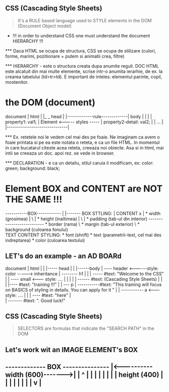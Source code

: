## CSS (Cascading Style Sheets)

> It's a RULE based language used to STYLE elements in the DOM (Document Object model)
* !!! in order to understand CSS one must understand the document HIERARCHY !!!

*** Daca HTML se ocupa de structura, CSS se ocupa de stilizare (culori, forme, marimi, pozitionare + putem si animatii crea, filtre)

*** HIERARCHY - este o structura creata dupa anumite reguli. DOC HTML este alcatuit din mai multe elemente, scrise intr-o anumita ierarhie, de ex. la crearea tabelului (td>tr>td). E important de inteles: elementul parinte, copil, mostenitor.

# the DOM (document)

document
   |
  html
   |
   |_ _ head
          |                          |-------------rule-------------|
         body                        |                              |
          |                          |    property1: val1;          |
         Element <----- styles ----- |    property2-detail: val2;   |
                                     |     ...                      |
                                     |------------------------------|
<element style="inline style block">

*** Ex. retetele noi le vedem cel mai des pe foaie. Ne imaginam ca avem o foaie printata si pe ea este notata o reteta, e ca un file HTML. In momentul in care bucatarul citeste acea reteta, creeaza noi obiecte. Asa si in html, mai intii se creeaza un doc. apoi rez. se vede in browser.

*** DECLARATION - e ca un detaliu, stilul caruia il modificam, ex: color: green;
    background: black;

# Element BOX and CONTENT are NOT THE SAME !!!

-----------BOX------------
|                        |------- BOX STTLING:
|         CONTENT x      |            * width (grosimea)
|                   \    |            * height (inaltimea)
|                     \  |            * padding (tab-ul din interior)
--------------------------            * border (rama)
                         \            * margin (tab-ul exterior)
                           \          * background (culoarea fonului)
                             \
                        TEXT CONTENT STYLING:
                           * font (shrift)
                           * text (parametrii-text, cel mai des indreptarea)
                           * color (culoarea textului)

## LET's do an example - an AD BOARd

document
   | 
  html
   |
   |
   |----- head 
   |       |
   |------body
           |
            ---- header      <------style: color -----> inheritance
                   |
                   -------- h1
                   |        |
                   |        ----- #text: "Welcome to the CSS"
                   |        | 
                            ---- small   <--- style: ....
                   |        |        |
                   |        |         ------ #text: (Cascading Style Sheets)
                   |        |
                   |        |---- #text: "training !!!" 
                   |
                   |
                   --- p
                       |
                       -----------#text: "This training will focus on BASICS of styling in details. You can apply for
                       it "
                       |
                       |
                       ----------- a   <--- style: ....
                       |           |
                       |           ---- #text: "here"
                       |  
                       |
                       ------- #text: ". Good luck!"    

## CSS (Cascading Style Sheets)     
> SELECTORS are formulas that indicate the "SEARCH PATH" in the DOM

## Let's work wit an IMAGE ELEMENT's BOX

------------- BOX ---------------
|<---------- width (600)------->|
| ^                             |
| |                             |
| |                             |
| height (400)                  |
| |                             |
| |                             |
| v                             |           
---------------------------------